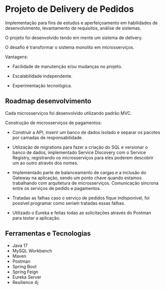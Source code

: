 # Projeto de Delivery de Pedidos

Implementação para fins de estudos e aperfeiçoamento em habilidades de desenvolvimento, levantamento de requisitos, análise de sistemas.

O projeto foi desenvolvido tendo em mente um sistema de delivery.

O desafio é transformar o sistema monolito em microsserviços.

Vantagens:

- Facilidade de manutenção e/ou mudanças no projeto.

- Escalabilidade independente.

- Experimentação tecnológica.

## Roadmap desenvolvimento

Cada microsserviços foi desenvolvido utilizando padrão MVC.

Construção de microsserviços de pagamentos: 

- Construir a API, inserir um banco de dados isolado e separar os pacotes por camadas de responsabilidade.

- Utilização de migrations para fazer a criação do SQL e versionar o banco de dados, implementado Service Discovery com o Service Registry, registrando os microsserviços para eles poderem descobrir um ao outro através dos nomes.

- Implementado parte de balanceamento de cargas e a inclusão do Gateway na aplicação, sendo um ponto chave quando estamos trabalhando com arquitetura de microsserviços. Comunicação síncrona entre os serviços de pedido e pagamentos.

- Tratadas as falhas caso o serviço de pedidos fique indisponível, foi possível programar como seriam tratadas essas falhas.

- Utilizado o Eureka e feitas todas as solicitações através do Postman para testar a aplicação.

## Ferramentas e Tecnologias

- Java 17
- MySQL Workbench
- Maven
- Postman
- Spring Boot
- Spring Feign
- Eureka Server
- Resilience 4j
